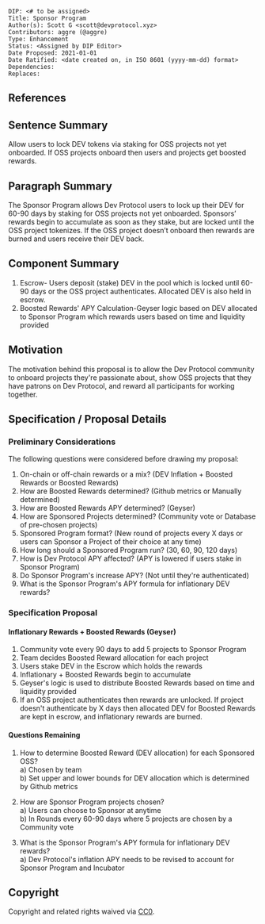 ```
DIP: <# to be assigned>
Title: Sponsor Program
Author(s): Scott G <scott@devprotocol.xyz>
Contributors: aggre (@aggre)
Type: Enhancement
Status: <Assigned by DIP Editor>
Date Proposed: 2021-01-01
Date Ratified: <date created on, in ISO 8601 (yyyy-mm-dd) format>
Dependencies:
Replaces:
```

## References

## Sentence Summary

Allow users to lock DEV tokens via staking for OSS projects not yet onboarded. If OSS projects onboard then users and projects get boosted rewards.

## Paragraph Summary

The Sponsor Program allows Dev Protocol users to lock up their DEV for 60-90 days by staking for OSS projects not yet onboarded. Sponsors’ rewards begin to accumulate as soon as they stake, but are locked until the OSS project tokenizes. If the OSS project doesn’t onboard then rewards are burned and users receive their DEV back.

## Component Summary

1. Escrow- Users deposit (stake) DEV in the pool which is locked until 60-90 days or the OSS project authenticates. Allocated DEV is also held in escrow.
2. Boosted Rewards' APY Calculation-Geyser logic based on DEV allocated to Sponsor Program which rewards users based on time and liquidity provided

## Motivation

The motivation behind this proposal is to allow the Dev Protocol community to onboard projects they're passionate about, show OSS projects that they have patrons on Dev Protocol, and reward all participants for working together.

## Specification / Proposal Details

### Preliminary Considerations

The following questions were considered before drawing my proposal:

1. On-chain or off-chain rewards or a mix? (DEV Inflation + Boosted Rewards or Boosted Rewards)
2. How are Boosted Rewards determined? (Github metrics or Manually determined)
3. How are Boosted Rewards APY determined? (Geyser)
4. How are Sponsored Projects determined? (Community vote or Database of pre-chosen projects)
5. Sponsored Program format? (New round of projects every X days or users can Sponsor a Project of their choice at any time)
6. How long should a Sponsored Program run? (30, 60, 90, 120 days)
7. How is Dev Protocol APY affected? (APY is lowered if users stake in Sponsor Program)
8. Do Sponsor Program's increase APY? (Not until they're authenticated)
9. What is the Sponsor Program's APY formula for inflationary DEV rewards?

### Specification Proposal

#### Inflationary Rewards + Boosted Rewards (Geyser)

1. Community vote every 90 days to add 5 projects to Sponsor Program
2. Team decides Boosted Reward allocation for each project
3. Users stake DEV in the Escrow which holds the rewards
4. Inflationary + Boosted Rewards begin to accumulate
5. Geyser's logic is used to distribute Boosted Rewards based on time and liquidity provided
6. If an OSS project authenticates then rewards are unlocked. If project doesn't authenticate by X days then allocated DEV for Boosted Rewards are kept in escrow, and inflationary rewards are burned.

#### Questions Remaining

1. How to determine Boosted Reward (DEV allocation) for each Sponsored OSS?<br/>
   a) Chosen by team<br/>
   b) Set upper and lower bounds for DEV allocation which is determined by Github metrics

2. How are Sponsor Program projects chosen?<br/>
   a) Users can choose to Sponsor at anytime<br/>
   b) In Rounds every 60-90 days where 5 projects are chosen by a Community vote

3. What is the Sponsor Program's APY formula for inflationary DEV rewards?<br/>
   a) Dev Protocol's inflation APY needs to be revised to account for Sponsor Program and Incubator

## Copyright

Copyright and related rights waived via [CC0](https://creativecommons.org/publicdomain/zero/1.0/).
